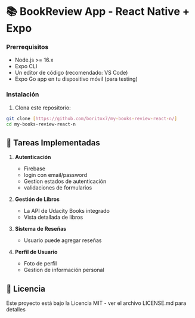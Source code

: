 
# 📚 BookReview App - React Native + Expo

### Prerrequisitos

- Node.js >= 16.x
- Expo CLI
- Un editor de código (recomendado: VS Code)
- Expo Go app en tu dispositivo móvil (para testing)

### Instalación

1. Clona este repositorio:
```bash
git clone [https://github.com/boritox7/my-books-review-react-n/]
cd my-books-review-react-n
```

## 🎯 Tareas Implementadas

1. **Autenticación**
   - Firebase
   - login con email/password
   - Gestion estados de autenticación
   - validaciones de formularios

2. **Gestión de Libros**
   - La API de Udacity Books integrado
   - Vista detallada de libros

3. **Sistema de Reseñas**
   - Usuario puede agregar reseñas

4. **Perfil de Usuario**
   - Foto de perfil
   - Gestion de información personal

## 📖 Licencia

Este proyecto está bajo la Licencia MIT - ver el archivo LICENSE.md para detalles


